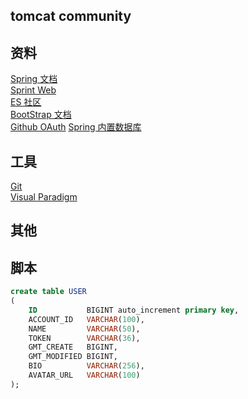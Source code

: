 ## tomcat community

## 资料
[Spring 文档](https://spring.io/guides)  
[Sprint Web](https://spring.io/guides/gs/serving-web-content/)  
[ES 社区](https://elasticsearch.cn/explore)  
[BootStrap 文档](https://v3.bootcss.com/components/)  
[Github OAuth](https://developer.github.com/apps/building-oauth-apps/creating-an-oauth-app/)
[Spring 内置数据库](https://docs.spring.io/spring-boot/docs/current/reference/htmlsingle/#boot-features-embedded-database-support)  


## 工具
[Git](https://git-scm.com/download)  
[Visual Paradigm](https://www.visual-paradigm.com)  

## 其他

## 脚本
```sql
create table USER
(
    ID           BIGINT auto_increment primary key,
    ACCOUNT_ID   VARCHAR(100),
    NAME         VARCHAR(50),
    TOKEN        VARCHAR(36),
    GMT_CREATE   BIGINT,
    GMT_MODIFIED BIGINT,
    BIO          VARCHAR(256),
    AVATAR_URL   VARCHAR(100)
);
```